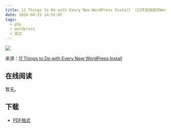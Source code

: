 ```yaml
---
title: 11 Things to Do with Every New WordPress Install （11件安装新的WordPress后要做的事情）
date: 2016-04-21 14:51:07
tags:
  - php
  - wordpress
  - 英文
---
```


![](https://ithemes.com/wp-content/uploads/2014/10/11-things-wordpress-install-416x540.png)

来源：[11 Things to Do with Every New WordPress Install](https://ithemes.com/publishing/11-things-every-new-wordpress-install/)

<!--more-->

## 在线阅读 ##

暂无。

## 下载 ##

+ [PDF格式](https://ithemes.com/downloads/11-Things-WordPress-ebook1.pdf)
